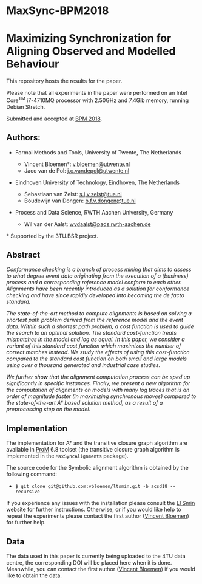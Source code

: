 # MaxSync-BPM2018
Maximizing Synchronization for Aligning Observed and Modelled Behaviour
===

This repository hosts the results for the paper.

Please note that all experiments in the paper were performed on an
Intel Core<sup>TM</sup> i7-4710MQ processor with 2.50GHz and 7.4Gib memory,
running Debian Stretch.

Submitted and accepted at [BPM 2018].

Authors:
---

* Formal Methods and Tools, University of Twente, The Netherlands
    - Vincent Bloemen*:      [<v.bloemen@utwente.nl>](mailto:v.bloemen@utwente.nl)
    - Jaco van de Pol:       [<j.c.vandepol@utwente.nl>](mailto:j.c.vandepol@utwente.nl)

* Eindhoven University of Technology, Eindhoven, The Netherlands
    - Sebastiaan van Zelst: [<s.j.v.zelst@tue.nl>](mailto:s.j.v.zelst@tue.nl)
    - Boudewijn van Dongen: [<b.f.v.dongen@tue.nl>](mailto:b.f.v.dongen@tue.nl)

* Process and Data Science, RWTH Aachen University, Germany
    - Wil van der Aalst: [<wvdaalst@pads.rwth-aachen.de>](mailto:wvdaalst@pads.rwth-aachen.de)

\* Supported by the 3TU.BSR project.

Abstract
---
*Conformance checking is a branch of process mining that aims to assess to what
degree event data originating from the execution of a (business) process and a
corresponding reference model conform to each other. Alignments have been
recently introduced as a solution for conformance checking and have since
rapidly developed into becoming the de facto standard.*

*The state-of-the-art method to compute alignments is based on solving a
shortest path problem derived from the reference model and the event
data. Within such a shortest path problem, a cost function is used to guide the
search to an optimal solution.  The standard cost-function treats mismatches in
the model and log as equal.  In this paper, we consider a variant of this
standard cost function which maximizes the number of correct matches instead.
We study the effects of using this cost-function compared to the standard cost
function on both small and large models using over a thousand generated and
industrial case studies.*

*We further show that the alignment computation process can be sped up
significantly in specific instances. Finally, we present a new algorithm for
the computation of alignments on models with many log traces that is an order
of magnitude faster (in maximizing synchronous moves) compared to the
state-of-the-art A&#42; based solution method, as a result of a preprocessing
step on the model.*


Implementation
---

The implementation for A&#42; and the transitive closure graph algorithm are
available in [ProM] 6.8 toolset (the transitive closure graph algorithm is
implemented in the `MaxSyncAlignments` package). 

The source code for the Symbolic alignment algorithm is obtained by the
following command:
* `$ git clone git@github.com:vbloemen/ltsmin.git -b acsd18 --recursive`

If you experience any issues with the installation please consult the [LTSmin] 
website for further instructions. Otherwise, or if you would like help to
repeat the experiments please contact the first author ([Vincent
Bloemen](mailto:v.bloemen@utwente.nl)) for further help.

Data
---

The data used in this paper is currently being uploaded to the 4TU data centre,
the corresponding DOI will be placed here when it is done. Meanwhile, you
can contact the first author ([Vincent Bloemen](mailto:v.bloemen@utwente.nl))
if you would like to obtain the data.

[ProM]: http://www.promtools.org/doku.php
[LTSmin]: http://fmt.cs.utwente.nl/tools/ltsmin/
[BPM 2018]: http://bpm2018.web.cse.unsw.edu.au/index.html









